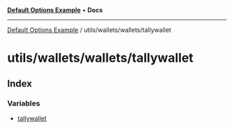 [**Default Options Example**](../../../../README.md) • **Docs**

***

[Default Options Example](../../../../modules.md) / utils/wallets/wallets/tallywallet

# utils/wallets/wallets/tallywallet

## Index

### Variables

- [tallywallet](variables/tallywallet.md)
